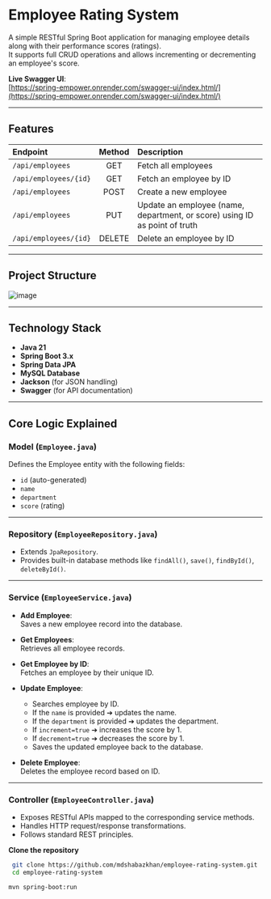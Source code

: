 # Employee Rating System

A simple RESTful Spring Boot application for managing employee details along with their performance scores (ratings).  
It supports full CRUD operations and allows incrementing or decrementing an employee's score.

**Live Swagger UI**:  
[https://spring-empower.onrender.com/swagger-ui/index.html/](https://spring-empower.onrender.com/swagger-ui/index.html/)

---

##  Features

| Endpoint | Method | Description |
| :--- | :---: | :--- |
| `/api/employees` | GET | Fetch all employees |
| `/api/employees/{id}` | GET | Fetch an employee by ID |
| `/api/employees` | POST | Create a new employee |
| `/api/employees` | PUT | Update an employee (name, department, or score) using ID as point of truth |
| `/api/employees/{id}` | DELETE | Delete an employee by ID |

---

## Project Structure

![image](https://github.com/user-attachments/assets/908ddc2e-f1aa-42ae-9235-0bfdda47f87d)

---

## Technology Stack

- **Java 21**
- **Spring Boot 3.x**
- **Spring Data JPA**
- **MySQL Database**
- **Jackson** (for JSON handling)
- **Swagger** (for API documentation)

---

## Core Logic Explained

### Model (`Employee.java`)
Defines the Employee entity with the following fields:
- `id` (auto-generated)
- `name`
- `department`
- `score` (rating)

---

### Repository (`EmployeeRepository.java`)
- Extends `JpaRepository`.
- Provides built-in database methods like `findAll()`, `save()`, `findById()`, `deleteById()`.

---

### Service (`EmployeeService.java`)

- **Add Employee**:  
  Saves a new employee record into the database.

- **Get Employees**:  
  Retrieves all employee records.

- **Get Employee by ID**:  
  Fetches an employee by their unique ID.

- **Update Employee**:  
  - Searches employee by ID.
  - If the `name` is provided ➔ updates the name.
  - If the `department` is provided ➔ updates the department.
  - If `increment=true` ➔ increases the score by 1.
  - If `decrement=true` ➔ decreases the score by 1.
  - Saves the updated employee back to the database.

- **Delete Employee**:  
  Deletes the employee record based on ID.

---

###  Controller (`EmployeeController.java`)
- Exposes RESTful APIs mapped to the corresponding service methods.
- Handles HTTP request/response transformations.
- Follows standard REST principles.

**Clone the repository**
  ```bash
   git clone https://github.com/mdshabazkhan/employee-rating-system.git
   cd employee-rating-system
  ```
  ```bash
  mvn spring-boot:run
  ```

